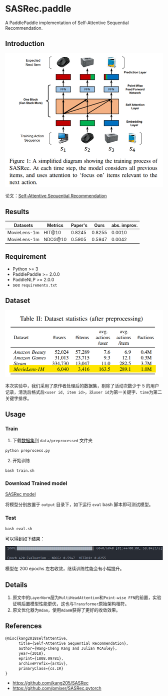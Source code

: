 # SASRec.paddle
A PaddlePaddle implementation of Self-Attentive Sequential Recommendation.

## Introduction

![model](.\images\model.png)

论文：[Self-Attentive Sequential Recommendation](https://arxiv.org/pdf/1808.09781.pdf)

## Results

| Datasets     | Metrics | Paper's | Ours   | abs. improv. |
| ------------ | ------- | ------- | ------ | ------------ |
| MovieLens-1m | HIT@10  | 0.8245  | 0.8255 | 0.0010       |
| MovieLens-1m | NDCG@10 | 0.5905  | 0.5947 | 0.0042       |

## Requirement

- Python >= 3
- PaddlePaddle >= 2.0.0
- PaddleNLP >= 2.0.0
- see `requirements.txt`

## Dataset

![result](.\images\dataset.png)

本次实验中，我们采用了原作者处理后的数据集，剔除了活动次数少于 5 的用户记录，清洗后格式后`<user id, item id>`，以`user id`为第一关键字、`time`为第二关键字排序。

## Usage

### Train

1. 下载[数据集](https://raw.githubusercontent.com/kang205/SASRec/master/data/ml-1m.txt)到 `data/preprocessed` 文件夹

```shell
python preprocess.py
```

2. 开始训练

```shell
bash train.sh
```

### Download Trained model

[SASRec model](https://cowtransfer.com/s/013a779f0c7242)

将模型分别放置于 `output` 目录下，如下运行 `eval` bash 脚本即可测试模型。

### Test

```shell
bash eval.sh
```

可以得到如下结果：

![result](.\images\result.png)

模型在 200 epochs 左右收敛，继续训练性能会有小幅提升。

## Details

1. 原文中的`LayerNorm`层为`MultiHeadAttention`和`Point-wise FFN`的前置，实验证明后置模型性能更优，这也与`Transformer`原始架构相符。
2. 原文优化器为`Adam`，使用`AdamW`获得了更好的收敛效果。

## References

```
@misc{kang2018selfattentive,
      title={Self-Attentive Sequential Recommendation}, 
      author={Wang-Cheng Kang and Julian McAuley},
      year={2018},
      eprint={1808.09781},
      archivePrefix={arXiv},
      primaryClass={cs.IR}
}
```

* https://github.com/kang205/SASRec
* https://github.com/pmixer/SASRec.pytorch
